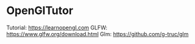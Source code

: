 # OpenGlTutor
Tutorial: https://learnopengl.com
GLFW: https://www.glfw.org/download.html
Glm: https://github.com/g-truc/glm

